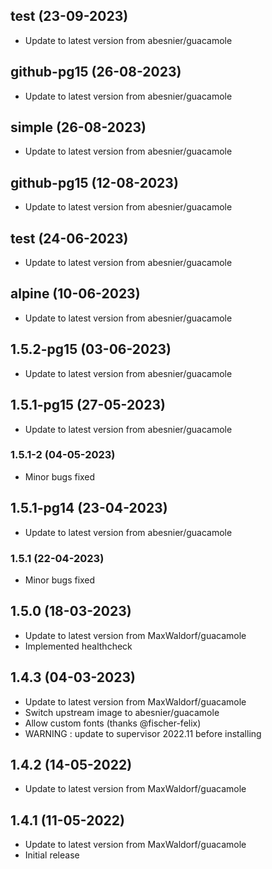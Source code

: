 
## test (23-09-2023)
- Update to latest version from abesnier/guacamole

## github-pg15 (26-08-2023)
- Update to latest version from abesnier/guacamole

## simple (26-08-2023)
- Update to latest version from abesnier/guacamole

## github-pg15 (12-08-2023)
- Update to latest version from abesnier/guacamole

## test (24-06-2023)
- Update to latest version from abesnier/guacamole

## alpine (10-06-2023)
- Update to latest version from abesnier/guacamole

## 1.5.2-pg15 (03-06-2023)
- Update to latest version from abesnier/guacamole

## 1.5.1-pg15 (27-05-2023)
- Update to latest version from abesnier/guacamole
### 1.5.1-2 (04-05-2023)
- Minor bugs fixed

## 1.5.1-pg14 (23-04-2023)
- Update to latest version from abesnier/guacamole
### 1.5.1 (22-04-2023)
- Minor bugs fixed

## 1.5.0 (18-03-2023)
- Update to latest version from MaxWaldorf/guacamole
- Implemented healthcheck

## 1.4.3 (04-03-2023)
- Update to latest version from MaxWaldorf/guacamole
- Switch upstream image to abesnier/guacamole
- Allow custom fonts (thanks @fischer-felix)
- WARNING : update to supervisor 2022.11 before installing

## 1.4.2 (14-05-2022)
- Update to latest version from MaxWaldorf/guacamole

## 1.4.1 (11-05-2022)
- Update to latest version from MaxWaldorf/guacamole
- Initial release
